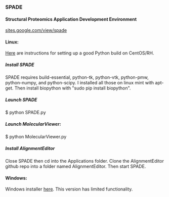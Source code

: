 ### SPADE
#### Structural Proteomics Application Development Environment 

[sites.google.com/view/spade](https://sites.google.com/view/spade)


#### Linux:

[Here](https://danieleriksson.net/2017/02/08/how-to-install-latest-python-on-centos/) are instructions for setting up a good Python build on CentOS/RH. 

##### Install SPADE

SPADE requires build-essential, python-tk, python-vtk, python-pmw, python-numpy, and python-scipy. I installed all those on linux mint with apt-get. Then install biopython with "sudo pip install biopython". 

##### Launch SPADE 

$ python SPADE.py

##### Launch MolecularViewer:

$ python MolecularViewer.py

##### Install AlignmentEditor

Close SPADE then cd into the Applications folder. Clone the AlignmentEditor github repo into a folder named AlignmentEditor. Then start SPADE.


#### Windows:

Windows installer [here](https://sourceforge.net/projects/spade/). This version has limited functionality.
